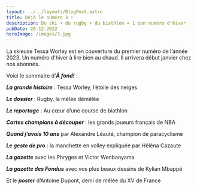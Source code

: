 ```yaml
---
layout: ../../layouts/BlogPost.astro
title: Déjà le numéro 3 !
description: Du ski + du rugby + du biathlon = 1 bon numéro d'hiver
pubDate: 20-12-2022
heroImage: /images/3.jpg
---
```

La skieuse Tessa Worley est en couverture du premier numéro de l’année 2023. Un numéro d'hiver à lire bien au chaud. Il arrivera début janvier chez nos abonnés. 

Voici le sommaire d’***À fond!*** :

***La grande histoire*** : Tessa Worley, l’étoile des neiges

***Le dossier*** : Rugby, la mêlée démêlée 

***Le reportage*** : Au cœur d’une course de biathlon

***Cartes champions à découper*** : les grands joueurs français de NBA

***Quand j’avais 10 ans*** par Alexandre Léauté, champion de paracyclisme

***Le geste de pro*** : la manchette en volley expliquée par Héléna Cazaute

***La gazette*** avec les Phryges et Victor Wenbanyama

***La gazette des Fondus*** avec vos plus beaux dessins de Kylian Mbappé

Et le ***poster*** d’Antoine Dupont, demi de mêlée du XV de France